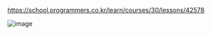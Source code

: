 https://school.programmers.co.kr/learn/courses/30/lessons/42578

![image](https://github.com/githubbot7777/CodingTestProblem/assets/107686972/b50edaa4-feaf-4a5e-a101-4668de8a00f7)
